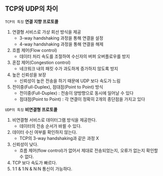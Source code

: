 ## TCP와 UDP의 차이
`TCP의 특징` **연결 지향 프로토콜**

1. 연결형 서비스로 가상 회선 방식을 제공
    - 3-way handshaking 과정을 통해 연결을 설정
    - 4-way handshaking 과정을 통해 연결을 해제
2. 흐름 제어(Flow control)
    - 데이터 처리 속도를 조절하여 수신자의 버퍼 오버플로우를 방지
3. 혼잡 제어(Congestion control)
    - 네크워크 내의 패킷 수가 과도하게 증가하지 않도록 방지
4. 높은 신뢰성을 보장
    - 신뢰성이 높은 전송을 하기 때문에 UDP 보다 속도가 느림
5. 전이중(Full-Duplex), 점대점(Point to Point) 방식
    - 전이중(Full-Duplex) : 전송이 양방향으로 동시에 일어날 수 있다
    - 점대점(Point to Point) : 각 연결이 정확히 2개의 종단점을 가지고 있다

`UDP의 특징` **비연결형 프로토콜**

1. 비연결형 서비스로 데이터그램 방식을 제공한다.
    - 데이터의 전송 순서가 바뀔 수 있다.
2. 데이터 수신 여부를 확인하지 않는다.
    - TCP의 3-way handshaking과 같은 과정 X
3. 신뢰성이 낮다.
    - 흐름 제어(flow control)가 없어서 제대로 전송되었는지, 오류가 없는지 확인할 수 없다.
4. TCP 보다 속도가 빠르다.
5. 1:1 & 1:N & N:N 통신이 가능하다.
